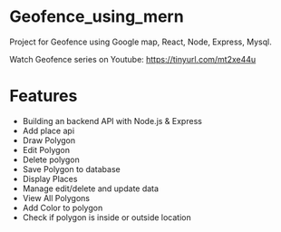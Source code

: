 # Geofence_using_mern
Project for Geofence using Google map, React, Node, Express, Mysql.

Watch Geofence series on Youtube: https://tinyurl.com/mt2xe44u

# Features
- Building an backend API with Node.js & Express
- Add place api
- Draw Polygon
- Edit Polygon
- Delete polygon
- Save Polygon to database
- Display Places
- Manage edit/delete and update data
- View All Polygons
- Add Color to polygon
- Check if polygon is inside or outside location
